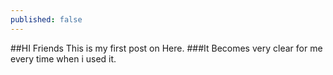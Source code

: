 ```yaml
---
published: false
---
```

##HI Friends This is my first post on Here.
###It Becomes very clear for me every time when i used it.




